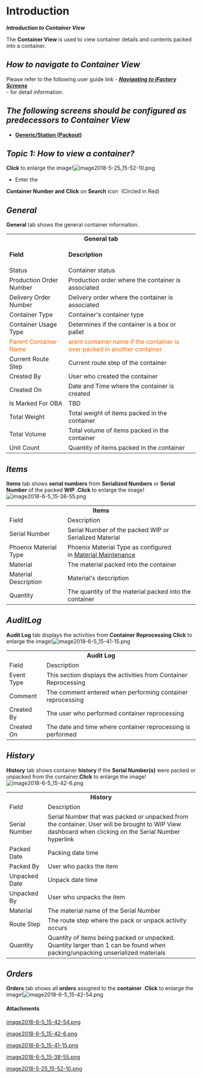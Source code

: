 # Introduction

***Introduction to Container View***  

The 
**Container View** is used to view container details and contents packed into a container.

## ***How to navigate to Container View***  



Please refer to the following user guide link -
***[Navigating to iFactory Screens](/iFactory-JGP-MES/iFactory-JGP-MES-Home/iFactory-JGP-MS/CONTENT/Menu-Navigation/User-Guide-%2D-Navigating-to-iFactory-Groups-and-Screens.md)***  
- for detail information.


## ***The following screens should be configured as predecessors to Container View***  



- **[Generic/Station (Packout)](/iFactory-JGP-MES/iFactory-JGP-MES-Home/iFactory-JGP-MS/CONTENT/Stations/Generic-Workstation-(GWS).md)**



## ***Topic 1: How to view a container?***  



**Click** 
to enlarge the image!![image2018-5-25_15-52-10.png](/.attachments/29918989.png)



- Enter the

**Container Number and**  **Click** on
**Search**  icon  (Circled in Red) 



## ***General***  


**General** 
tab shows the general container information.<table class="confluenceTable"><colgroup><col /><col /></colgroup><tbody><tr><td style="text-align: center;" colspan="2" class="confluenceTd"><strong>General tab</strong></td></tr><tr><td class="highlight-grey confluenceTd" data-highlight-colour="grey"><p><strong>Field</strong></p></td><td class="highlight-grey confluenceTd" data-highlight-colour="grey"><p><strong>Description</strong></p></td></tr><tr><td colspan="1" class="confluenceTd">Status</td><td colspan="1" class="confluenceTd">Container status</td></tr><tr><td colspan="1" class="confluenceTd">Production Order Number</td><td colspan="1" class="confluenceTd">Production order where the container is associated</td></tr><tr><td colspan="1" class="confluenceTd">Delivery Order Number</td><td colspan="1" class="confluenceTd">Delivery order where the container is associated</td></tr><tr><td colspan="1" class="confluenceTd">Container Type</td><td colspan="1" class="confluenceTd">Container's container type</td></tr><tr><td colspan="1" class="confluenceTd">Container Usage Type</td><td colspan="1" class="confluenceTd">Determines if the container is a box or pallet</td></tr><tr><td colspan="1" class="confluenceTd"><span style="color: rgb(255,102,0);">Parent Container Name</span></td><td colspan="1" class="confluenceTd"><span style="color: rgb(255,102,0);">arent container name if the container is over packed in another container</span></td></tr><tr><td colspan="1" class="confluenceTd">Current Route Step</td><td colspan="1" class="confluenceTd">Current route step of the container</td></tr><tr><td colspan="1" class="confluenceTd">Created By</td><td colspan="1" class="confluenceTd">User who created the container</td></tr><tr><td colspan="1" class="confluenceTd">Created On</td><td colspan="1" class="confluenceTd">Date and Time where the container is created</td></tr><tr><td colspan="1" class="confluenceTd">Is Marked For OBA</td><td colspan="1" class="confluenceTd">TBD</td></tr><tr><td colspan="1" class="confluenceTd">Total Weight</td><td colspan="1" class="confluenceTd">Total weight of items packed in the container</td></tr><tr><td colspan="1" class="confluenceTd">Total Volume</td><td colspan="1" class="confluenceTd">Total volume of items packed in the container</td></tr><tr><td colspan="1" class="confluenceTd">Unit Count</td><td colspan="1" class="confluenceTd">Quantity of items packed in the container</td></tr></tbody></table>



## ***Items***  


**Items** 
tab shows **serial numbers** from **Serialized Numbers** or **Serial Number** of the packed **WIP** .**Click** 
to enlarge the image!![image2018-6-5_15-38-55.png](/.attachments/29918988.png)




<table class="confluenceTable"><colgroup><col /><col /></colgroup><tbody><tr><td style="text-align: center;" colspan="2" class="confluenceTd"><strong>Items</strong></td></tr><tr><td class="highlight-grey confluenceTd" data-highlight-colour="grey">Field</td><td class="highlight-grey confluenceTd" data-highlight-colour="grey">Description</td></tr><tr><td colspan="1" class="confluenceTd">Serial Number</td><td colspan="1" class="confluenceTd">Serial Number of the packed WIP or Serialized Material</td></tr><tr><td colspan="1" class="confluenceTd">Phoenix Material Type</td><td colspan="1" class="confluenceTd">Phoenix Material Type as configured in <a href="http://alfrdcmesdoc01:8090/display/PB/Material" class="external-link" rel="nofollow">Material Maintenance</a></td></tr><tr><td colspan="1" class="confluenceTd">Material</td><td colspan="1" class="confluenceTd">The material packed into the container</td></tr><tr><td colspan="1" class="confluenceTd">Material Description</td><td colspan="1" class="confluenceTd">Material's description</td></tr><tr><td colspan="1" class="confluenceTd">Quantity</td><td colspan="1" class="confluenceTd">The quantity of the material packed into the container</td></tr></tbody></table>



## ***AuditLog***  


**Audit Log** 
tab displays the activities from **Container Reprocessing** **Click** 
to enlarge the image!![image2018-6-5_15-41-15.png](/.attachments/29918987.png)




<table class="confluenceTable"><colgroup><col /><col /></colgroup><tbody><tr><td style="text-align: center;" colspan="2" class="confluenceTd"><strong>Audit Log</strong></td></tr><tr><td class="highlight-grey confluenceTd" colspan="1" data-highlight-colour="grey">Field</td><td class="highlight-grey confluenceTd" colspan="1" data-highlight-colour="grey">Description</td></tr><tr><td colspan="1" class="confluenceTd">Event Type</td><td colspan="1" class="confluenceTd">This section displays the activities from Container Reprocessing</td></tr><tr><td colspan="1" class="confluenceTd">Comment</td><td colspan="1" class="confluenceTd">The comment entered when performing container reprocessing</td></tr><tr><td colspan="1" class="confluenceTd">Created By</td><td colspan="1" class="confluenceTd">The user who performed container reprocessing</td></tr><tr><td colspan="1" class="confluenceTd">Created On</td><td colspan="1" class="confluenceTd">The date and time where container reprocessing is performed</td></tr></tbody></table>



## ***History***  


**History** 
tab shows container **history** if the **Serial Number(s)** were packed or unpacked from the container.**Click** 
to enlarge the image!
![image2018-6-5_15-42-6.png](/.attachments/29918986.png)




<table class="confluenceTable"><colgroup><col /><col /></colgroup><tbody><tr><td style="text-align: center;" colspan="2" class="confluenceTd"><strong>History</strong></td></tr><tr><td class="highlight-grey confluenceTd" colspan="1" data-highlight-colour="grey">Field</td><td class="highlight-grey confluenceTd" colspan="1" data-highlight-colour="grey">Description</td></tr><tr><td colspan="1" class="confluenceTd">Serial Number</td><td colspan="1" class="confluenceTd">Serial Number that was packed or unpacked from the container. User will be brought to WIP View dashboard when clicking on the Serial Number hyperlink</td></tr><tr><td colspan="1" class="confluenceTd">Packed Date</td><td colspan="1" class="confluenceTd">Packing date time</td></tr><tr><td colspan="1" class="confluenceTd">Packed By</td><td colspan="1" class="confluenceTd">User who packs the item</td></tr><tr><td colspan="1" class="confluenceTd">Unpacked Date</td><td colspan="1" class="confluenceTd">Unpack date time</td></tr><tr><td colspan="1" class="confluenceTd">Unpacked By</td><td colspan="1" class="confluenceTd">User who unpacks the item</td></tr><tr><td colspan="1" class="confluenceTd">Material</td><td colspan="1" class="confluenceTd">The material name of the Serial Number</td></tr><tr><td colspan="1" class="confluenceTd">Route Step</td><td colspan="1" class="confluenceTd">The route step where the pack or unpack activity occurs</td></tr><tr><td colspan="1" class="confluenceTd">Quantity</td><td colspan="1" class="confluenceTd">Quantity of items being packed or unpacked. Quantity larger than 1 can be found when packing/unpacking unserialized materials</td></tr></tbody></table>



## ***Orders***  


**Orders** 
tab shows all **orders** assigned to the **container** .**Click** 
to enlarge the image!![image2018-6-5_15-42-54.png](/.attachments/29918985.png)







#### Attachments

[image2018-6-5_15-42-54.png](/.attachments/29918985.png)
[image2018-6-5_15-42-6.png](/.attachments/29918986.png)
[image2018-6-5_15-41-15.png](/.attachments/29918987.png)
[image2018-6-5_15-38-55.png](/.attachments/29918988.png)
[image2018-5-25_15-52-10.png](/.attachments/29918989.png)

